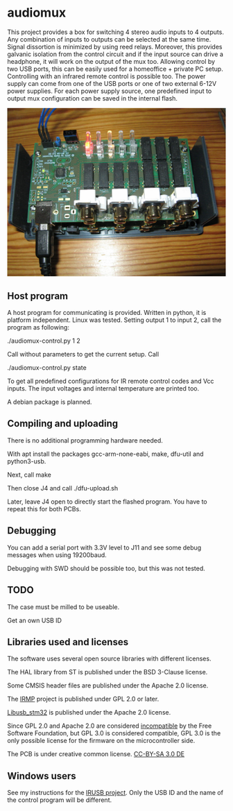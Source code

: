 # audiomux
This project provides a box for switching 4 stereo audio inputs to 4 outputs. Any combination of inputs to outputs can be selected at the same time.
Signal dissortion is minimized by using reed relays.
Moreover, this provides galvanic isolation from the control circuit and if the input source can drive a headphone, it will work on the output of the mux too.
Allowing control by two USB ports, this can be easily used for a homeoffice + private PC setup. Controlling with an infrared remote control is possible too.
The power supply can come from one of the USB ports or one of two external 6-12V power supplies.
For each power supply source, one predefined input to output mux configuration can be saved in the internal flash.

![alt text](pictures/pcbs-soldered.jpg "Two PCBs stacked and fully soldered")

## Host program
A host program for communicating is provided.
Written in python, it is platform independent. Linux was tested.
Setting output 1 to input 2, call the program as following:

./audiomux-control.py 1 2

Call without parameters to get the current setup. Call

./audiomux-control.py state

To get all predefined configurations for IR remote control codes and Vcc inputs.
The input voltages and internal temperature are printed too.

A debian package is planned.

## Compiling and uploading

There is no additional programming hardware needed.

With apt install the packages gcc-arm-none-eabi, make, dfu-util and python3-usb.

Next, call make

Then close J4 and call ./dfu-upload.sh

Later, leave J4 open to directly start the flashed program. You have to repeat this for both PCBs.

## Debugging

You can add a serial port with 3.3V level to J11 and see some debug messages when using 19200baud.

Debugging with SWD should be possible too, but this was not tested.

## TODO

The case must be milled to be useable.

Get an own USB ID

## Libraries used and licenses

The software uses several open source libraries with different licenses.

The HAL library from ST is published under the BSD 3-Clause license.

Some CMSIS header files are published under the Apache 2.0 license.

The [IRMP](https://www.mikrocontroller.net/articles/IRMP_-_english) project is published under GPL 2.0 or later.

[Libusb_stm32](https://github.com/dmitrystu/libusb_stm32) is published under the Apache 2.0 license.

Since GPL 2.0 and Apache 2.0 are considered [incompatible](https://www.apache.org/licenses/GPL-compatibility.html) by the Free Software Foundation, but GPL 3.0 is considered compatible, GPL 3.0 is the only possible license for the firmware on the microcontroller side.

The PCB is under creative common license. [CC-BY-SA 3.0 DE](https://creativecommons.org/licenses/by-sa/3.0/de/deed.en)

## Windows users
See my instructions for the [IRUSB project](https://github.com/Solartraveler/irusb). Only the USB ID and the name of the control program will be different.